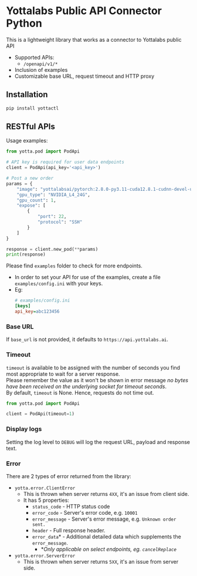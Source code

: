 # Yottalabs Public API Connector Python

This is a lightweight library that works as a connector to Yottalabs public API

- Supported APIs:
    - `/openapi/v1/*`
- Inclusion of examples
- Customizable base URL, request timeout and HTTP proxy

## Installation

```bash
pip install yottactl
```

[//]: # (## Documentation)

## RESTful APIs

Usage examples:

```python
from yotta.pod import PodApi

# API key is required for user data endpoints
client = PodApi(api_key='<api_key>')

# Post a new order
params = {
    "image": "yottalabsai/pytorch:2.8.0-py3.11-cuda12.8.1-cudnn-devel-ubuntu22.04-2025050802",
    "gpu_type": "NVIDIA_L4_24G",
    "gpu_count": 1,
    "expose": [
        {
            "port": 22,
            "protocol": "SSH"
        }
    ]
}

response = client.new_pod(**params)
print(response)
```

Please find `examples` folder to check for more endpoints.

- In order to set your API for use of the examples, create a file `examples/config.ini` with your keys.
- Eg:
    ```ini
    # examples/config.ini
    [keys]
    api_key=abc123456
    ```

### Base URL

If `base_url` is not provided, it defaults to `https://api.yottalabs.ai`.

### Timeout

`timeout` is available to be assigned with the number of seconds you find most appropriate to wait for a server
response.<br/>
Please remember the value as it won't be shown in error message _no bytes have been received on the underlying socket
for timeout seconds_.<br/>
By default, `timeout` is None. Hence, requests do not time out.

```python
from yotta.pod import PodApi

client = PodApi(timeout=1)
```

### Display logs

Setting the log level to `DEBUG` will log the request URL, payload and response text.

### Error

There are 2 types of error returned from the library:

- `yotta.error.ClientError`
    - This is thrown when server returns `4XX`, it's an issue from client side.
    - It has 5 properties:
        - `status_code` - HTTP status code
        - `error_code` - Server's error code, e.g. `10001`
        - `error_message` - Server's error message, e.g. `Unknown order sent.`
        - `header` - Full response header.
        - `error_data`* - Additional detailed data which supplements the `error_message`.
            - **Only applicable on select endpoints, eg. `cancelReplace`*
- `yotta.error.ServerError`
    - This is thrown when server returns `5XX`, it's an issue from server side.
